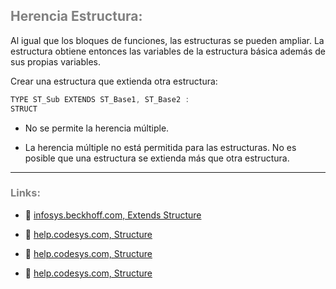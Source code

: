 ## <span style="color:grey">Herencia Estructura:</span>

Al igual que los bloques de funciones, las estructuras se pueden ampliar. La estructura obtiene entonces las variables de la estructura básica además de sus propias variables.

Crear una estructura que extienda otra estructura:

```javascript
TYPE ST_Sub EXTENDS ST_Base1, ST_Base2 :
STRUCT
```

- No se permite la herencia múltiple.

- La herencia múltiple no está permitida para las estructuras. No es posible que una estructura se extienda más que otra estructura.
***
### <span style="color:grey">Links:</span>

- 🔗 [infosys.beckhoff.com, Extends Structure](https://infosys.beckhoff.com/content/1033/tc3_plc_intro/3468091787.html?id=592001323464924565)

- 🔗 [help.codesys.com, Structure](https://help.codesys.com/webapp/_cds_datatype_structure;product=codesys;version=3.5.17.0)

- 🔗 [help.codesys.com, Structure](https://help.codesys.com/api-content/2/codesys/3.5.14.0/en/_cds_obj_dut/)

- 🔗 [help.codesys.com, Structure](https://help.codesys.com/api-content/2/codesys/3.5.14.0/en/_cds_datatype_structure/#b2e3e6da93f532b0c0a8640e011c7a1d-3s-structures)
